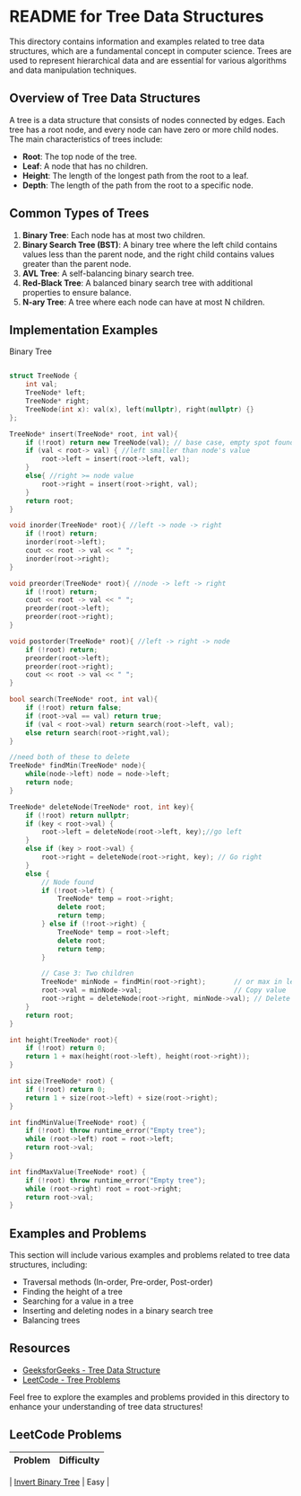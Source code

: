 # README for Tree Data Structures

This directory contains information and examples related to tree data structures, which are a fundamental concept in computer science. Trees are used to represent hierarchical data and are essential for various algorithms and data manipulation techniques.

## Overview of Tree Data Structures

A tree is a data structure that consists of nodes connected by edges. Each tree has a root node, and every node can have zero or more child nodes. The main characteristics of trees include:

- **Root**: The top node of the tree.
- **Leaf**: A node that has no children.
- **Height**: The length of the longest path from the root to a leaf.
- **Depth**: The length of the path from the root to a specific node.

## Common Types of Trees

1. **Binary Tree**: Each node has at most two children.
2. **Binary Search Tree (BST)**: A binary tree where the left child contains values less than the parent node, and the right child contains values greater than the parent node.
3. **AVL Tree**: A self-balancing binary search tree.
4. **Red-Black Tree**: A balanced binary search tree with additional properties to ensure balance.
5. **N-ary Tree**: A tree where each node can have at most N children.

## Implementation Examples

Binary Tree
```cpp

struct TreeNode {
    int val;
    TreeNode* left;
    TreeNode* right;
    TreeNode(int x): val(x), left(nullptr), right(nullptr) {}
};

TreeNode* insert(TreeNode* root, int val){
    if (!root) return new TreeNode(val); // base case, empty spot found
    if (val < root-> val) { //left smaller than node's value
        root->left = insert(root->left, val);
    }
    else{ //right >= node value
        root->right = insert(root->right, val);
    }
    return root;
}

void inorder(TreeNode* root){ //left -> node -> right
    if (!root) return;
    inorder(root->left);
    cout << root -> val << " ";
    inorder(root->right);
}

void preorder(TreeNode* root){ //node -> left -> right
    if (!root) return;
    cout << root -> val << " ";
    preorder(root->left);
    preorder(root->right);
}

void postorder(TreeNode* root){ //left -> right -> node
    if (!root) return;
    preorder(root->left);
    preorder(root->right);
    cout << root -> val << " ";
}

bool search(TreeNode* root, int val){
    if (!root) return false;
    if (root->val == val) return true;
    if (val < root->val) return search(root->left, val);
    else return search(root->right,val);
}

//need both of these to delete
TreeNode* findMin(TreeNode* node){
    while(node->left) node = node->left;
    return node;
}

TreeNode* deleteNode(TreeNode* root, int key){
    if (!root) return nullptr;
    if (key < root->val) {
        root->left = deleteNode(root->left, key);//go left
    }
    else if (key > root->val) {
        root->right = deleteNode(root->right, key); // Go right
    } 
    else {
        // Node found
        if (!root->left) {
            TreeNode* temp = root->right;
            delete root;
            return temp;
        } else if (!root->right) {
            TreeNode* temp = root->left;
            delete root;
            return temp;
        }

        // Case 3: Two children
        TreeNode* minNode = findMin(root->right);       // or max in left
        root->val = minNode->val;                       // Copy value
        root->right = deleteNode(root->right, minNode->val); // Delete duplicate
    }
    return root;
}

int height(TreeNode* root){
    if (!root) return 0;
    return 1 + max(height(root->left), height(root->right));
}

int size(TreeNode* root) {
    if (!root) return 0;
    return 1 + size(root->left) + size(root->right);
}

int findMinValue(TreeNode* root) {
    if (!root) throw runtime_error("Empty tree");
    while (root->left) root = root->left;
    return root->val;
}

int findMaxValue(TreeNode* root) {
    if (!root) throw runtime_error("Empty tree");
    while (root->right) root = root->right;
    return root->val;
}
```
## Examples and Problems

This section will include various examples and problems related to tree data structures, including:

- Traversal methods (In-order, Pre-order, Post-order)
- Finding the height of a tree
- Searching for a value in a tree
- Inserting and deleting nodes in a binary search tree
- Balancing trees

## Resources

- [GeeksforGeeks - Tree Data Structure](https://www.geeksforgeeks.org/data-structures/tree/)
- [LeetCode - Tree Problems](https://leetcode.com/tag/tree/)

Feel free to explore the examples and problems provided in this directory to enhance your understanding of tree data structures!

## LeetCode Problems

| Problem | Difficulty |
|---------|------------|

| [Invert Binary Tree](https://leetcode.com/problems/invert-binary-tree/description/) | Easy |